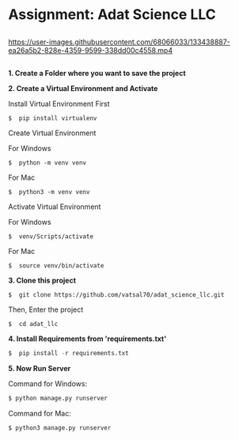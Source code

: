 # Assignment: Adat Science LLC


##


https://user-images.githubusercontent.com/68066033/133438887-ea26a5b2-828e-4359-9599-338dd00c4558.mp4


##

**1. Create a Folder where you want to save the project**

**2. Create a Virtual Environment and Activate**

Install Virtual Environment First
```
$  pip install virtualenv
```

Create Virtual Environment

For Windows
```
$  python -m venv venv
```
For Mac
```
$  python3 -m venv venv
```

Activate Virtual Environment

For Windows
```
$  venv/Scripts/activate
```

For Mac
```
$  source venv/bin/activate
```

**3. Clone this project**
```
$  git clone https://github.com/vatsal70/adat_science_llc.git
```

Then, Enter the project
```
$  cd adat_llc
```

**4. Install Requirements from 'requirements.txt'**
```python
$  pip install -r requirements.txt
```

**5. Now Run Server**

Command for Windows:
```python
$ python manage.py runserver
```

Command for Mac:
```python
$ python3 manage.py runserver
```
